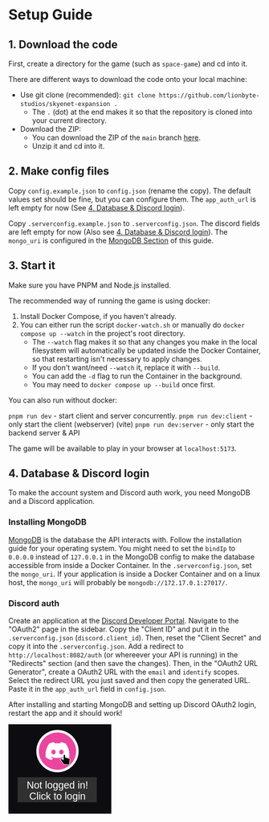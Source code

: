 # Setup Guide

## 1. Download the code

First, create a directory for the game (such as `space-game`) and cd into it.

There are different ways to download the code onto your local machine:
- Use git clone (recommended): `git clone https://github.com/lionbyte-studios/skyenet-expansion .`
    - The `.` (dot) at the end makes it so that the repository is cloned into your current directory.
- Download the ZIP:
    - You can download the ZIP of the `main` branch [here](https://github.com/Lionbyte-Studios/skyenet-expansion/archive/refs/heads/main.zip).
    - Unzip it and cd into it.

## 2. Make config files

Copy `config.example.json` to `config.json` (rename the copy). The default values set should be fine, but you can configure them. The `app_auth_url` is left empty for now (See [4. Database & Discord login](#4-database--discord-login)).

Copy `.serverconfig.example.json` to `.serverconfig.json`. The discord fields are left empty for now (Also see [4. Database & Discord login](#4-database--discord-login)). The `mongo_uri` is configured in the [MongoDB Section](#installing-mongodb) of this guide.

## 3. Start it

Make sure you have PNPM and Node.js installed.

The recommended way of running the game is using docker:

1. Install Docker Compose, if you haven't already.
2. You can either run the script `docker-watch.sh` or manually do `docker compose up --watch` in the project's root directory.
    - The `--watch` flag makes it so that any changes you make in the local filesystem will automatically be updated inside the Docker Container, so that restarting isn't necessary to apply changes.
    - If you don't want/need `--watch` it, replace it with `--build`.
    - You can add the `-d` flag to run the Container in the background.
    - You may need to `docker compose up --build` once first.

You can also run without docker:

`pnpm run dev` - start client and server concurrently.
`pnpm run dev:client` - only start the client (webserver) (vite)
`pnpm run dev:server` - only start the backend server & API

The game will be available to play in your browser at `localhost:5173`.


## 4. Database & Discord login

To make the account system and Discord auth work, you need MongoDB and a Discord application.

### Installing MongoDB

[MongoDB](https://www.mongodb.com/) is the database the API interacts with.
Follow the installation guide for your operating system. You might need to set the `bindIp` to `0.0.0.0` instead of `127.0.0.1` in the MongoDB config to make the database accessible from inside a Docker Container.
In the `.serverconfig.json`, set the `mongo_uri`.
If your application is inside a Docker Container and on a linux host, the `mongo_uri` will probably be `mongodb://172.17.0.1:27017/`.

### Discord auth

Create an application at the [Discord Developer Portal](https://discord.com/developers/applications/).
Navigate to the "OAuth2" page in the sidebar.
Copy the "Client ID" and put it in the `.serverconfig.json` (`discord.client_id`). Then, reset the "Client Secret" and copy it into the `.serverconfig.json`.
Add a redirect to `http://localhost:8082/auth` (or whereever your API is running) in the "Redirects" section (and then save the changes). Then, in the "OAuth2 URL Generator", create a OAuth2 URL with the `email` and `identify` scopes. Select the redirect URL you just saved and then copy the generated URL. Paste it in the `app_auth_url` field in `config.json`.

After installing and starting MongoDB and setting up Discord OAuth2 login, restart the app and it should work!

![discord login button](docs/images/discord_login_button.png)